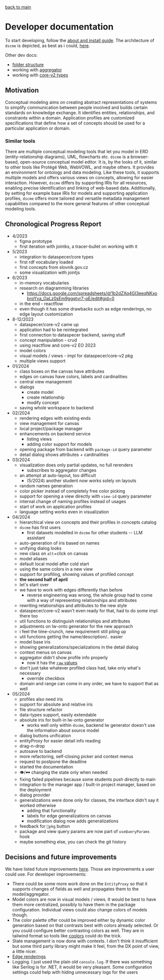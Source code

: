 [back to main](./main.md)

# Developer documentation

To start developing, follow the [about and install guide](./about-and-install.md). The architecture of `dscme` is depicted, as best as i could, [here](./architecture.md).

Other dev docs:

-   [folder structure](./dev-docs-folder-structure.md)
-   working with [aggregator](./dev-docs-working-with-aggregator.md)
-   working with [core-v2 types](./dev-docs-working-with-core2-types.md)

## Motivation

Conceptual modeling aims on creating abstract representations of systems to simplify communication between people involved and builds certain standards on knowledge exchange. It identifies entities, relationships, and constraints within a domain.
Application profiles are customized specifications that define how a set of concepts should be used for a particular application or domain.

### Similar tools

There are multiple conceptual modeling tools that let you model in ERD (entity-relationship diagrams), UML, flowcharts etc. `dscme` is a browser-based, open-source conceptual model editor. It is, by the looks of it, similar to other tools like Protégé Web, WebVOWL, and maybe others. It provides an environment for ontology and data modeling. Like these tools, it supports multiple models and offers various views on concepts, allowing for easier interaction. However, `dscme` differs by supporting IRIs for all resources, enabling precise identification and linking of web-based data. Additionally, by setting for example base IRIs for models and supporting application profiles, `dscme` offers more tailored and versatile metadata management capabilities compared to the more general features of other conceptual modeling tools.

## Chronological Progress Report

-   4/2023
    -   figma prototype
    -   first iteration with jointks, a tracer-bullet on working with it
-   5/2023
    -   integration to dataspecer/core types
    -   first rdf vocabulary loaded
    -   first concepts from slovník.gov.cz
    -   some visualization with jointjs
-   6/2023
    -   in-memory vocabularies
    -   research on diagramming libraries
        -   https://docs.google.com/spreadsheets/d/1b2dZXq4GI3eeqNKxobrqYva_OaLz0sEm9ggqtvr7-pE/edit#gid=0
    -   in the end - reactflow
    -   even though it has some drawbacks such as edge renderings, no edge layout customization
-   8-12/2023
    -   dataspecer/core-v2 came up
    -   application had to be reintegrated
    -   first connection to dataspecer backend, saving stuff
    -   concept manipulation - crud
    -   using reactflow and core-v2 EO 2023
    -   model colors
    -   visual models / views - impl for dataspecer/core-v2 pkg
    -   multiple views support
-   01/2024
    -   class boxes on the canvas have attributes
    -   edges on canvas have colors, labels and cardinalities
    -   central view management
    -   dialogs
        -   create model
        -   create relationship
        -   modify concept
    -   saving whole workspace to backend
-   02/2024
    -   rendering edges with existing ends
    -   view management for canvas
    -   local project/package manager
    -   enhancements on backend service
        -   listing views
        -   adding color support for models
    -   opening package from backend with `package-id` query parameter
    -   detail dialog shows attributes + cardinalities
-   03/2024
    -   visualization does only partial updates, no full rerenders
        -   subscribes to aggregator changes
    -   an attempt at auto-layout, too difficult
        -   (5/2024) another student now works solely on layouts
    -   random names generation
    -   color picker instead of completely free color picking
    -   support for opening a view directly with `view-id` query parameter
    -   internal change of naming profiles instead of usages
    -   start of work on application profiles
    -   language setting works even in visualization
-   04/2024
    -   hierarchical view on concepts and their profiles in concepts catalog
    -   `dscme` has first users
        -   first datasets modelled in `dscme` for other students -- LLM assistant
    -   auto-generation of iris based on names
    -   unifying dialog looks
    -   new class on `alt`+click on canvas
    -   model aliases
    -   default local model after cold start
    -   using the same colors in a new view
    -   support for profiling, showing values of profiled concept
    -   **the second half of april**
    -   let's start over
    -   we have to work with edges differently than before
        -   reverse engineering was wrong, the whole group had to come with a way of representing relationships and attributes
    -   rewriting relationships and attributes to the new style
    -   dataspecer/core-v2 wasn't even ready for that, had to do some impl there too
    -   util functions to distinguish relationships and attributes
    -   adjustments on lw-onto generator for the new approach
    -   i feel the time-crunch, new requirement still piling up
    -   util functions getting the name/description/.. easier
    -   model base iris
    -   showing generalizations/specializations in the detail dialog
    -   context menus on canvas
    -   aggregator didn't show profile info properly
        -   now it has the [`raw` values](./dev-docs-working-with-aggregator.md#with-raws)
    -   don't just take whatever profiled class had, take only what's necessary
        -   override checkbox
    -   domain and range can come in any order, we have to support that as well
-   05/2024
    -   profiles also need iris
    -   support for absolute and relative iris
    -   file structure refactor
    -   data-types support, easily extendable
    -   absolute iris for built-in lw-onto generator
        -   works well only within `dscme`, backend lw generator doesn't use the information about source model
    -   dialog buttons unification
    -   entityProxy for easier detail info reading
    -   drag-n-drop
    -   autosave to backend
    -   more refactoring, self-closing picker and context menus
    -   request to postpone the deadline
    -   started the documentation
    -   👁/🕶 changing the state only when needed
    -   fixing failed pipelines because some students push directly to main
    -   integration to the manager app / built-in project manager, based on the deployment
    -   dialog provider
    -   generalizations were done only for classes, the interface didn't say it worked otherwise
        -   adding that functionality
        -   labels for edge generalizations on canvas
        -   modification dialog now adds generalizations
    -   feedback for `💾pkg` button
    -   package and view query params are now part of `useQueryParams` hook
    -   maybe something else, you can check the git history

## Decisions and future improvements

We have listed future improvements [here](./future-improvements.md). Those are improvements a user could use. For developer improvements:

-   There could be some more work done on the `EntityProxy` so that it supports changes of fields as well and propagates them to the model/aggregator.
-   Model colors are now in visual models / views. It would be best to have them more centralized, possibly to have them in the package configuration. Individual views could also change colors of models though.
-   The color palette offer could be improved either by dynamic color generation based on that contrasts best with colors already selected. Or you could configure better contrasting colors as well. They are in tailwind format so tools like [coolors](https://coolors.co/) could do the trick.
-   State management is now done with contexts. I don't think it insufficient but some third party library might make it feel, from the DX point of view, a little nicer.
-   [Edge renderings](./future-improvements.md#edge-renderings)
-   Logging. I just used the plain old `console.log`. If there was something like Serilog is for .NET, it would be very pleasant. Some configuration settings could help with hiding unnecessary logs for the users
